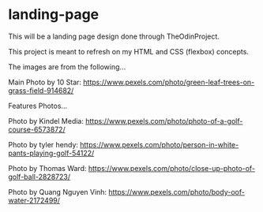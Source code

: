 # landing-page

This will be a landing page design done through TheOdinProject.

This project is meant to refresh on my HTML and CSS (flexbox) concepts.

The images are from the following...

Main Photo by 10 Star: https://www.pexels.com/photo/green-leaf-trees-on-grass-field-914682/

Features Photos...

Photo by Kindel Media: https://www.pexels.com/photo/photo-of-a-golf-course-6573872/

Photo by tyler hendy: https://www.pexels.com/photo/person-in-white-pants-playing-golf-54122/

Photo by Thomas Ward: https://www.pexels.com/photo/close-up-photo-of-golf-ball-2828723/

Photo by Quang Nguyen Vinh: https://www.pexels.com/photo/body-oof-water-2172499/
